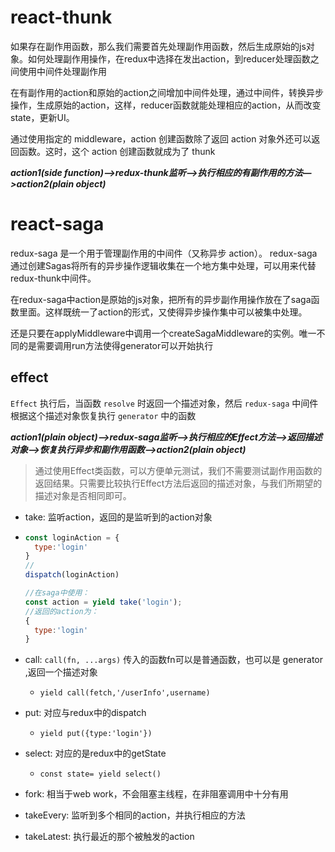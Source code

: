 # react-thunk
如果存在副作用函数，那么我们需要首先处理副作用函数，然后生成原始的js对象。如何处理副作用操作，在redux中选择在发出action，到reducer处理函数之间使用中间件处理副作用

在有副作用的action和原始的action之间增加中间件处理，通过中间件，转换异步操作，生成原始的action，这样，reducer函数就能处理相应的action，从而改变state，更新UI。

通过使用指定的 middleware，action 创建函数除了返回 action 对象外还可以返回函数。这时，这个 action 创建函数就成为了 thunk

***action1(side function)—>redux-thunk监听—>执行相应的有副作用的方法—>action2(plain object)***

# react-saga
redux-saga 是一个用于管理副作用的中间件（又称异步 action）。 redux-saga 通过创建Sagas将所有的异步操作逻辑收集在一个地方集中处理，可以用来代替redux-thunk中间件。


在redux-saga中action是原始的js对象，把所有的异步副作用操作放在了saga函数里面。这样既统一了action的形式，又使得异步操作集中可以被集中处理。

还是只要在applyMiddleware中调用一个createSagaMiddleware的实例。唯一不同的是需要调用run方法使得generator可以开始执行

## effect
`Effect` 执行后，当函数 `resolve` 时返回一个描述对象，然后 `redux-saga` 中间件根据这个描述对象恢复执行 `generator` 中的函数


***action1(plain object)——>redux-saga监听—>执行相应的Effect方法——>返回描述对象—>恢复执行异步和副作用函数—>action2(plain object)***

> 通过使用Effect类函数，可以方便单元测试，我们不需要测试副作用函数的返回结果。只需要比较执行Effect方法后返回的描述对象，与我们所期望的描述对象是否相同即可。

- take: 监听action，返回的是监听到的action对象
- ```javascript
  const loginAction = {
    type:'login'
  }
  //
  dispatch(loginAction)

  //在saga中使用：
  const action = yield take('login');
  //返回的action为：
  {
    type:'login'
  }
  ```
  
- call: `call(fn, ...args)` 传入的函数fn可以是普通函数，也可以是 generator ,返回一个描述对象
  - `yield call(fetch,'/userInfo',username)`
- put: 对应与redux中的dispatch
  - `yield put({type:'login'})`
- select: 对应的是redux中的getState
  - `const state= yield select()`
- fork: 相当于web work，不会阻塞主线程，在非阻塞调用中十分有用
- takeEvery: 监听到多个相同的action，并执行相应的方法
- takeLatest: 执行最近的那个被触发的action